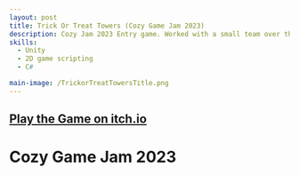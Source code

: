 ```yaml
---
layout: post
title: Trick Or Treat Towers (Cozy Game Jam 2023)
description: Cozy Jam 2023 Entry game. Worked with a small team over the course of a week to deliver a game befitting a fall cozy theme. 
skills: 
  - Unity
  - 2D game scripting
  - C#

main-image: /TrickorTreatTowersTitle.png
---
```

## [Play the Game on itch.io](https://team-scaredy-cats.itch.io/trick-or-treat-towers)
# Cozy Game Jam 2023

